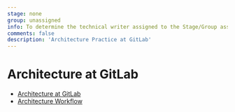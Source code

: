 ```yaml
---
stage: none
group: unassigned
info: To determine the technical writer assigned to the Stage/Group associated with this page, see https://about.gitlab.com/handbook/product/ux/technical-writing/#assignments
comments: false
description: 'Architecture Practice at GitLab'
---
```


# Architecture at GitLab

- [Architecture at GitLab](https://about.gitlab.com/handbook/engineering/architecture/)
- [Architecture Workflow](https://about.gitlab.com/handbook/engineering/architecture/workflow/)
